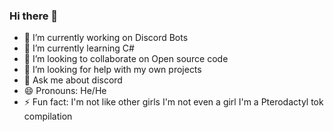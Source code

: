 ### Hi there 👋

- 🔭 I’m currently working on Discord Bots
- 🌱 I’m currently learning C#
- 👯 I’m looking to collaborate on Open source code
- 🤔 I’m looking for help with my own projects
- 💬 Ask me about discord
- 😄 Pronouns: He/He
- ⚡ Fun fact: I'm not like other girls I'm not even a girl I'm a Pterodactyl tok compilation


